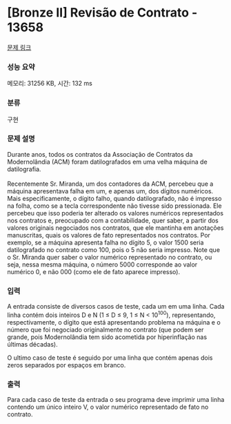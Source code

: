# [Bronze II] Revisão de Contrato - 13658 

[문제 링크](https://www.acmicpc.net/problem/13658) 

### 성능 요약

메모리: 31256 KB, 시간: 132 ms

### 분류

구현

### 문제 설명

<p>Durante anos, todos os contratos da Associação de Contratos da Modernolândia (ACM) foram datilografados em uma velha máquina de datilografia.<br>
<br>
Recentemente Sr. Miranda, um dos contadores da ACM, percebeu que a máquina apresentava falha em um, e apenas um, dos dígitos numéricos. Mais especificamente, o dígito falho, quando datilografado, não é impresso na folha, como se a tecla correspondente não tivesse sido pressionada. Ele percebeu que isso poderia ter alterado os valores numéricos representados nos contratos e, preocupado com a contabilidade, quer saber, a partir dos valores originais negociados nos contratos, que ele mantinha em anotações manuscritas, quais os valores de fato representados nos contratos. Por exemplo, se a máquina apresenta falha no dígito 5, o valor 1500 seria datilografado no contrato como 100, pois o 5 não seria impresso. Note que o Sr. Miranda quer saber o valor numérico representado no contrato, ou seja, nessa mesma máquina, o número 5000 corresponde ao valor numérico 0, e não 000 (como ele de fato aparece impresso).</p>

### 입력 

 <p>A entrada consiste de diversos casos de teste, cada um em uma linha. Cada linha contém dois inteiros D e N (1 ≤ D ≤ 9, 1 ≤ N < 10<sup>100</sup>), representando, respectivamente, o dígito que está apresentando problema na máquina e o número que foi negociado originalmente no contrato (que podem ser grande, pois Modernolândia tem sido acometida por hiperinflação nas últimas décadas).</p>

<p>O ultimo caso de teste é seguido por uma linha que contém apenas dois zeros separados por espaços em branco.</p>

### 출력 

 <p>Para cada caso de teste da entrada o seu programa deve imprimir uma linha contendo um único inteiro V, o valor numérico representado de fato no contrato.</p>

